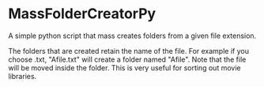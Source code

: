 # MassFolderCreatorPy
A simple python script that mass creates folders from a given file extension.

The folders that are created retain the name of the file. For example if you choose .txt, "Afile.txt" will create a folder named "Afile".
Note that the file will be moved inside the folder. This is very useful for sorting out movie libraries.

